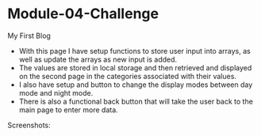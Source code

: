 # Module-04-Challenge
My First Blog
- With this page I have setup functions to store user input into arrays, as well as update the arrays as new input is added.
- The values are stored in local storage and then retrieved and displayed on the second page in the categories associated with their values.
- I also have setup and button to change the display modes between day mode and night mode.
- There is also a functional back button that will take the user back to the main page to enter more data.

Screenshots:
